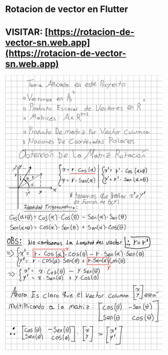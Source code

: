 # Rotacion de vector en Flutter

# VISITAR: [https://rotacion-de-vector-sn.web.app](https://rotacion-de-vector-sn.web.app)

![alt text](Proyecto-Rotacion.png)

